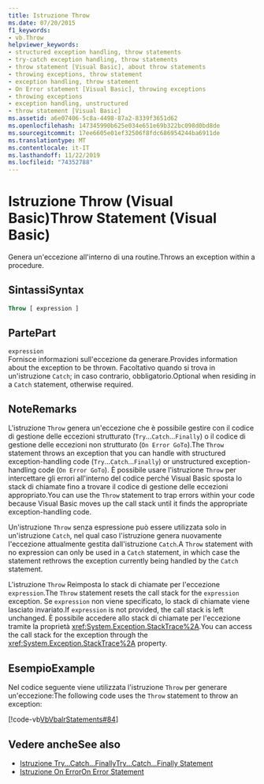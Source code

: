 ```yaml
---
title: Istruzione Throw
ms.date: 07/20/2015
f1_keywords:
- vb.Throw
helpviewer_keywords:
- structured exception handling, throw statements
- try-catch exception handling, throw statements
- throw statement [Visual Basic], about throw statements
- throwing exceptions, throw statement
- exception handling, throw statement
- On Error statement [Visual Basic], throwing exceptions
- throwing exceptions
- exception handling, unstructured
- throw statement [Visual Basic]
ms.assetid: a6e07406-5c8a-4498-87a2-8339f3651d62
ms.openlocfilehash: 147345990b625e034e651e69b322bc098d0bd8de
ms.sourcegitcommit: 17ee6605e01ef32506f8fdc686954244ba6911de
ms.translationtype: MT
ms.contentlocale: it-IT
ms.lasthandoff: 11/22/2019
ms.locfileid: "74352788"
---
```

# <a name="throw-statement-visual-basic"></a><span data-ttu-id="7b3b8-102">Istruzione Throw (Visual Basic)</span><span class="sxs-lookup"><span data-stu-id="7b3b8-102">Throw Statement (Visual Basic)</span></span>

<span data-ttu-id="7b3b8-103">Genera un'eccezione all'interno di una routine.</span><span class="sxs-lookup"><span data-stu-id="7b3b8-103">Throws an exception within a procedure.</span></span>

## <a name="syntax"></a><span data-ttu-id="7b3b8-104">Sintassi</span><span class="sxs-lookup"><span data-stu-id="7b3b8-104">Syntax</span></span>

```vb
Throw [ expression ]
```

## <a name="part"></a><span data-ttu-id="7b3b8-105">Parte</span><span class="sxs-lookup"><span data-stu-id="7b3b8-105">Part</span></span>

`expression`\
<span data-ttu-id="7b3b8-106">Fornisce informazioni sull'eccezione da generare.</span><span class="sxs-lookup"><span data-stu-id="7b3b8-106">Provides information about the exception to be thrown.</span></span> <span data-ttu-id="7b3b8-107">Facoltativo quando si trova in un'istruzione `Catch`; in caso contrario, obbligatorio.</span><span class="sxs-lookup"><span data-stu-id="7b3b8-107">Optional when residing in a `Catch` statement, otherwise required.</span></span>

## <a name="remarks"></a><span data-ttu-id="7b3b8-108">Note</span><span class="sxs-lookup"><span data-stu-id="7b3b8-108">Remarks</span></span>

<span data-ttu-id="7b3b8-109">L'istruzione `Throw` genera un'eccezione che è possibile gestire con il codice di gestione delle eccezioni strutturato (`Try`...`Catch`...`Finally`) o il codice di gestione delle eccezioni non strutturato (`On Error GoTo`).</span><span class="sxs-lookup"><span data-stu-id="7b3b8-109">The `Throw` statement throws an exception that you can handle with structured exception-handling code (`Try`...`Catch`...`Finally`) or unstructured exception-handling code (`On Error GoTo`).</span></span> <span data-ttu-id="7b3b8-110">È possibile usare l'istruzione `Throw` per intercettare gli errori all'interno del codice perché Visual Basic sposta lo stack di chiamate fino a trovare il codice di gestione delle eccezioni appropriato.</span><span class="sxs-lookup"><span data-stu-id="7b3b8-110">You can use the `Throw` statement to trap errors within your code because Visual Basic moves up the call stack until it finds the appropriate exception-handling code.</span></span>

<span data-ttu-id="7b3b8-111">Un'istruzione `Throw` senza espressione può essere utilizzata solo in un'istruzione `Catch`, nel qual caso l'istruzione genera nuovamente l'eccezione attualmente gestita dall'istruzione `Catch`.</span><span class="sxs-lookup"><span data-stu-id="7b3b8-111">A `Throw` statement with no expression can only be used in a `Catch` statement, in which case the statement rethrows the exception currently being handled by the `Catch` statement.</span></span>

<span data-ttu-id="7b3b8-112">L'istruzione `Throw` Reimposta lo stack di chiamate per l'eccezione `expression`.</span><span class="sxs-lookup"><span data-stu-id="7b3b8-112">The `Throw` statement resets the call stack for the `expression` exception.</span></span> <span data-ttu-id="7b3b8-113">Se `expression` non viene specificato, lo stack di chiamate viene lasciato invariato.</span><span class="sxs-lookup"><span data-stu-id="7b3b8-113">If `expression` is not provided, the call stack is left unchanged.</span></span> <span data-ttu-id="7b3b8-114">È possibile accedere allo stack di chiamate per l'eccezione tramite la proprietà <xref:System.Exception.StackTrace%2A>.</span><span class="sxs-lookup"><span data-stu-id="7b3b8-114">You can access the call stack for the exception through the <xref:System.Exception.StackTrace%2A> property.</span></span>

## <a name="example"></a><span data-ttu-id="7b3b8-115">Esempio</span><span class="sxs-lookup"><span data-stu-id="7b3b8-115">Example</span></span>

<span data-ttu-id="7b3b8-116">Nel codice seguente viene utilizzata l'istruzione `Throw` per generare un'eccezione:</span><span class="sxs-lookup"><span data-stu-id="7b3b8-116">The following code uses the `Throw` statement to throw an exception:</span></span>

[!code-vb[VbVbalrStatements#84](~/samples/snippets/visualbasic/VS_Snippets_VBCSharp/VbVbalrStatements/VB/Class1.vb#84)]

## <a name="see-also"></a><span data-ttu-id="7b3b8-117">Vedere anche</span><span class="sxs-lookup"><span data-stu-id="7b3b8-117">See also</span></span>

- [<span data-ttu-id="7b3b8-118">Istruzione Try...Catch...Finally</span><span class="sxs-lookup"><span data-stu-id="7b3b8-118">Try...Catch...Finally Statement</span></span>](../../../visual-basic/language-reference/statements/try-catch-finally-statement.md)
- [<span data-ttu-id="7b3b8-119">Istruzione On Error</span><span class="sxs-lookup"><span data-stu-id="7b3b8-119">On Error Statement</span></span>](../../../visual-basic/language-reference/statements/on-error-statement.md)
